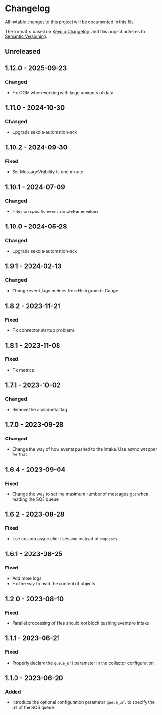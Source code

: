 # Changelog

All notable changes to this project will be documented in this file.

The format is based on [Keep a Changelog](https://keepachangelog.com/en/1.0.0/),
and this project adheres to [Semantic Versioning](https://semver.org/spec/v2.0.0.html).

## Unreleased

## 1.12.0 - 2025-09-23

### Changed

- Fix OOM when working with large amounts of data

## 1.11.0 - 2024-10-30

### Changed

- Upgrade sekoia-automation-sdk

## 1.10.2 - 2024-09-30

### Fixed

- Set MessageVisibility to one minute

## 1.10.1 - 2024-07-09

### Changed

- Filter on specific event_simpleName values

## 1.10.0 - 2024-05-28

### Changed

- Upgrade sekoia-automation-sdk

## 1.9.1 - 2024-02-13

### Changed

- Change event_lags metrics from Histogram to Gauge

## 1.8.2 - 2023-11-21

### Fixed

- Fix connector startup problems

## 1.8.1 - 2023-11-08

### Fixed

- Fix metrics

## 1.7.1 - 2023-10-02

### Changed

- Remove the alpha/beta flag

## 1.7.0 - 2023-09-28

### Changed

- Change the way of how events pushed to the intake. Use async wrapper for that

## 1.6.4 - 2023-09-04

### Fixed

- Change the way to set the maximum number of messages got when reading the SQS queue

## 1.6.2 - 2023-08-28

### Fixed

- Use custom async client session instead of `requests`

## 1.6.1 - 2023-08-25

### Fixed

- Add more logs
- Fix the way to read the content of objects

## 1.2.0 - 2023-08-10

### Fixed

- Parallel processing of files should not block pushing events to intake

## 1.1.1 - 2023-06-21

### Fixed

- Properly declare the `queue_url` parameter in the collector configuration

## 1.1.0 - 2023-06-20

### Added

- Introduce the optional configuration parameter `queue_url` to specify the url of the SQS queue
